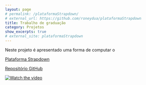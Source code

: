 ```yaml
---
layout: page
# permalink: /plataformaStrapdown/
# external_url: https://github.com/roneydua/plataformaStrapdown
title: Trabalho de graduação
category: Projetos
show_excerpts: true
# external_site: plataformaStrapdown
---
```

Neste projeto é apresentado uma forma de computar o

<!--excerpt-->

[Plataforma Strapdown](https://roneydua.github.io/plataformaStrapdown)

[Repositório GitHub](https://github.com/roneydua/plataformaStrapdown)

[![Watch the video](https://img.youtube.com/vi/BP_7Wy2Bjks/hqdefault.jpg)](https://www.youtube.com/watch?v=BP_7Wy2Bjks)
